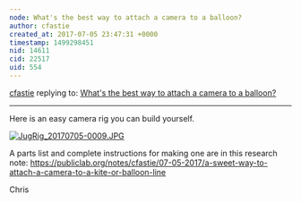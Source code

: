 ```yaml
---
node: What's the best way to attach a camera to a balloon?
author: cfastie
created_at: 2017-07-05 23:47:31 +0000
timestamp: 1499298451
nid: 14611
cid: 22517
uid: 554
---
```




[cfastie](../profile/cfastie) replying to: [What's the best way to attach a camera to a balloon?](../notes/warren/07-03-2017/what-s-the-best-way-to-attach-a-camera-to-a-balloon)

----
Here is an easy camera rig you can build yourself. 

[![JugRig_20170705-0009.JPG](https://publiclab.org/system/images/photos/000/021/030/medium/JugRig_20170705-0009.JPG)](https://publiclab.org/system/images/photos/000/021/030/original/JugRig_20170705-0009.JPG)

A parts list and complete instructions for making one are in this research note: https://publiclab.org/notes/cfastie/07-05-2017/a-sweet-way-to-attach-a-camera-to-a-kite-or-balloon-line

Chris

